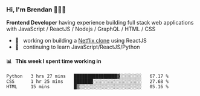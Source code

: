 ### Hi, I'm Brendan 👨🏻‍💻

<b>Frontend Developer</b> having experience building full stack web applications with JavaScript / ReactJS / Nodejs / GraphQL / HTML / CSS</p>

 - 🚀 	&nbsp; working on building a [Netflix clone](https://github.com/brendantfinn/netflix-clone) using ReactJS
 - 🌱 	&nbsp; continuing to learn JavaScript/ReactJS/Python

 
 
#### 📊 	&nbsp; This week I spent time working in
<!--START_SECTION:waka-->
```text
Python   3 hrs 27 mins   ████████████████▓░░░░░░░░   67.17 % 
CSS      1 hr 25 mins    ███████░░░░░░░░░░░░░░░░░░   27.68 % 
HTML     15 mins         █▒░░░░░░░░░░░░░░░░░░░░░░░   05.16 % 
```
<!--END_SECTION:waka-->
